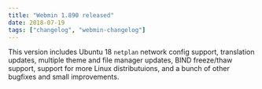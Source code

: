 ```yaml
---
title: "Webmin 1.890 released"
date: 2018-07-19
tags: ["changelog", "webmin-changelog"]
---
```


This version includes Ubuntu 18 `netplan` network config support, translation updates, multiple theme and file manager updates, BIND freeze/thaw support, support for more Linux distributuions, and a bunch of other bugfixes and small improvements.
